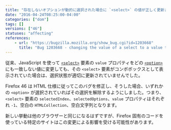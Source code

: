 ```yaml
---
title: "存在しないオプションが動的に選択された場合に `<select>` の値が正しく更新されるようになりました"
date: "2016-04-24T08:25:00-04:00"
categories: ["dom"]
tags: []
versions: ["46"]
statuses: "affecting"
references:
    - url: "https://bugzilla.mozilla.org/show_bug.cgi?id=1203668"
      title: "Bug 1203668 - changing the value of a select to a value that matches none of the options should put it in a \"no option selected\" state even when it's a combobox (size=1)"
---
```

従来、JavaScript を使って [`<select>`](https://developer.mozilla.org/ja/docs/Web/HTML/Element/select) 要素の `value` プロパティをどの [`<option>`](https://developer.mozilla.org/ja/docs/Web/HTML/Element/option) にも一致しない値に変更しても、その `<select>` 要素がコンボボックスとして表示されていた場合は、選択状態が適切に更新されていませんでした。

Firefox 46 は HTML 仕様に従ってこのバグを修正し、そうした場合、いずれかの `<option>` が選択されていればその選択を解除するようにしました。つまり、`<select>` 要素の `selectedIndex`、`selectedOptions`、`value` プロパティはそれぞれ `-1`、空白の `HTMLCollection`、空白文字列となります。

新しい挙動は他のブラウザーと同じになるはずですが、Firefox 固有のコードを使っている特定のサイトはこの変更による影響を受ける可能性があります。
